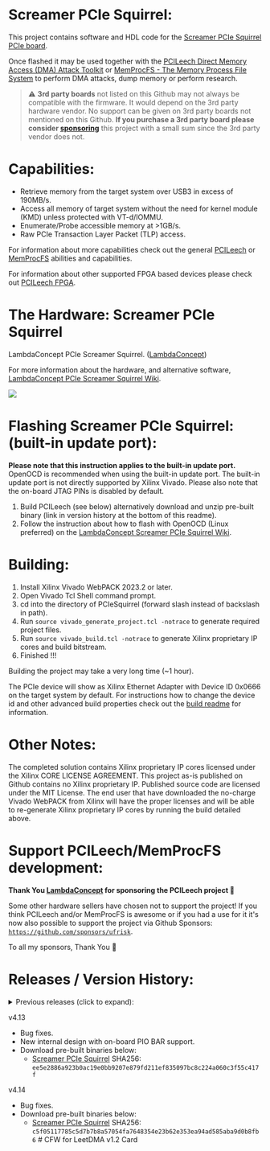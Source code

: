 Screamer PCIe Squirrel:
=================
This project contains software and HDL code for the [Screamer PCIe Squirrel PCIe board](https://shop.lambdaconcept.com).

Once flashed it may be used together with the [PCILeech Direct Memory Access (DMA) Attack Toolkit](https://github.com/ufrisk/pcileech/) or [MemProcFS - The Memory Process File System](https://github.com/ufrisk/MemProcFS/) to perform DMA attacks, dump memory or perform research.

> :warning: **3rd party boards** not listed on this Github may not always be compatible with the firmware. It would depend on the 3rd party hardware vendor. No support can be given on 3rd party boards not mentioned on this Github. **If you purchase a 3rd party board please consider [sponsoring](https://github.com/sponsors/ufrisk)** this project with a small sum since the 3rd party vendor does not.


Capabilities:
=================
* Retrieve memory from the target system over USB3 in excess of 190MB/s.
* Access all memory of target system without the need for kernel module (KMD) unless protected with VT-d/IOMMU.
* Enumerate/Probe accessible memory at >1GB/s.
* Raw PCIe Transaction Layer Packet (TLP) access.

For information about more capabilities check out the general [PCILeech](https://github.com/ufrisk/pcileech/) or [MemProcFS](https://github.com/ufrisk/MemProcFS/) abilities and capabilities.

For information about other supported FPGA based devices please check out [PCILeech FPGA](https://github.com/ufrisk/pcileech-fpga/).


The Hardware: Screamer PCIe Squirrel
========================
LambdaConcept PCIe Screamer Squirrel. ([LambdaConcept](http://shop.lambdaconcept.com))

For more information about the hardware, and alternative software, [LambdaConcept PCIe Screamer Squirrel Wiki](http://docs.lambdaconcept.com/screamer/index.html).

<img src="https://gist.githubusercontent.com/ufrisk/c5ba7b360335a13bbac2515e5e7bb9d7/raw/19ae5834c61f267bfe440cb2a3b2894633078d0a/sqr-1.jpg"/>

Flashing Screamer PCIe Squirrel: (built-in update port):
=================
**Please note that this instruction applies to the built-in update port.** OpenOCD is recommended when using the built-in update port. The built-in update port is not directly supported by Xilinx Vivado. Please also note that the on-board JTAG PINs is disabled by default.
1) Build PCILeech (see below) alternatively download and unzip pre-built binary (link in version history at the bottom of this readme).
2) Follow the instruction about how to flash with OpenOCD (Linux preferred) on the [LambdaConcept Screamer PCIe Squirrel Wiki](http://docs.lambdaconcept.com/screamer/index.html).


Building:
=================
1) Install Xilinx Vivado WebPACK 2023.2 or later.
2) Open Vivado Tcl Shell command prompt.
3) cd into the directory of PCIeSquirrel (forward slash instead of backslash in path).
4) Run `source vivado_generate_project.tcl -notrace` to generate required project files.
5) Run `source vivado_build.tcl -notrace` to generate Xilinx proprietary IP cores and build bitstream.
6) Finished !!!

Building the project may take a very long time (~1 hour).

The PCIe device will show as Xilinx Ethernet Adapter with Device ID 0x0666 on the target system by default. For instructions how to change the device id and other advanced build properties check out the [build readme](build.md) for information.


Other Notes:
=================
The completed solution contains Xilinx proprietary IP cores licensed under the Xilinx CORE LICENSE AGREEMENT. This project as-is published on Github contains no Xilinx proprietary IP. Published source code are licensed under the MIT License. The end user that have downloaded the no-charge Vivado WebPACK from Xilinx will have the proper licenses and will be able to re-generate Xilinx proprietary IP cores by running the build detailed above.


Support PCILeech/MemProcFS development:
=======================================
**Thank You [LambdaConcept](https://lambdaconcept.com/) for sponsoring the PCILeech project :sparkling_heart:**

Some other hardware sellers have chosen not to support the project! If you think PCILeech and/or MemProcFS is awesome or if you had a use for it it's now also possible to support the project via Github Sponsors: [`https://github.com/sponsors/ufrisk`](https://github.com/sponsors/ufrisk).
 
To all my sponsors, Thank You :sparkling_heart:


Releases / Version History:
=================
<details><summary>Previous releases (click to expand):</summary>

v4.10
* Initial Release.
* Download pre-built binaries below:
  * [Screamer PCIe Squirrel](https://mega.nz/file/UXQ2xZTK#fENkArWDadoWlWCUCI8l2k7k03mIfreHs2kBEFcVwx8) SHA256: `0a519ef2312feb4984bb0dacbea85b479b3a51789a7915ae9a28e0b61b4fd60f`

v4.11
* Bug fixes and new USB core.
* Download pre-built binaries below:
  * [Screamer PCIe Squirrel](https://mega.nz/file/ZGx30ZxB#9S7vDbQGnepPnV8XEUIWr93KkcM9O_Dzl1-ivcC-G94) SHA256: `4d0038ce607723dbc84c85393c391733a74fccd5627d2653c06fdf20890cafb7`

v4.12
* Bug fixes.
* Download pre-built binaries below:
  * [Screamer PCIe Squirrel](https://mega.nz/file/YGgjHJCR#KawMhx_r1jZVkm2hyi_mSFKtqwBh0q7eddIf10G-Jj8) SHA256: `68c8cd753b1feabf5319b6bab5d28e5b23378913f5326f39d5ac96224c5fcef9`

</details>

v4.13
* Bug fixes.
* New internal design with on-board PIO BAR support.
* Download pre-built binaries below:
  * [Screamer PCIe Squirrel](https://mega.nz/file/dexBFIKa#cdjTryyluiFDNCbbz0xhrk75UziyBKPZLokfEt5xEGo) SHA256: `ee5e2886a923b0ac19e0bb9207e879fd211ef835097bc8c224a060c3f55c417f`

v4.14
* Bug fixes.
* Download pre-built binaries below:
  * [Screamer PCIe Squirrel](https://mega.nz/file/EX5C0SRa#20cjCl2SXuwPJC9lIOKAcF5kcMt1i7NO8yYvRaxQM3Q) SHA256: `c5f05117785c5d7b7b8a57054fa7648354e23b62e353ea94ad585aba9d0b8fb6`
#   C F W   f o r   L e e t D M A   v 1 . 2   C a r d  
 